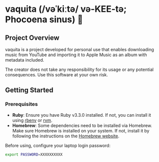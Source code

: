 # vaquita (/vəˈkiːtə/ və-KEE-tə; Phocoena sinus) 🐋

## Project Overview

vaquita is a project developed for personal use that enables downloading music from YouTube and importing it to Apple Music as an album with metadata included.

The creator does not take any responsibility for its usage or any potential consequences. Use this software at your own risk.

## Getting Started

### Prerequisites

- **Ruby**: Ensure you have Ruby v3.3.0 installed. If not, you can install it using [rbenv](https://github.com/rbenv/rbenv) or [rvm](https://rvm.io/).
- **Homebrew**: Some dependencies need to be installed via Homebrew. Make sure Homebrew is installed on your system. If not, install it by following the instructions on the [Homebrew website](https://brew.sh/).

Before using, configure your laptop login password:

```sh
export PASSWORD=XXXXXXXXXX
```

